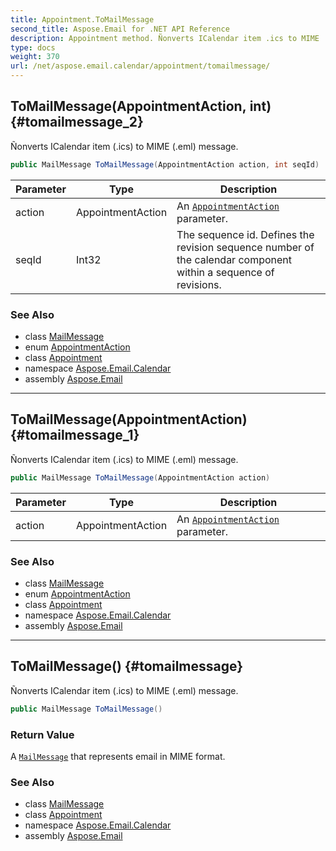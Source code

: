 ```yaml
---
title: Appointment.ToMailMessage
second_title: Aspose.Email for .NET API Reference
description: Appointment method. Ñonverts ICalendar item .ics to MIME .eml message
type: docs
weight: 370
url: /net/aspose.email.calendar/appointment/tomailmessage/
---
```

## ToMailMessage(AppointmentAction, int) {#tomailmessage_2}

Ñonverts ICalendar item (.ics) to MIME (.eml) message.

```csharp
public MailMessage ToMailMessage(AppointmentAction action, int seqId)
```

| Parameter | Type | Description |
| --- | --- | --- |
| action | AppointmentAction | An [`AppointmentAction`](../../appointmentaction/) parameter. |
| seqId | Int32 | The sequence id. Defines the revision sequence number of the calendar component within a sequence of revisions. |

### See Also

* class [MailMessage](../../../aspose.email/mailmessage/)
* enum [AppointmentAction](../../appointmentaction/)
* class [Appointment](../)
* namespace [Aspose.Email.Calendar](../../appointment/)
* assembly [Aspose.Email](../../../)

---

## ToMailMessage(AppointmentAction) {#tomailmessage_1}

Ñonverts ICalendar item (.ics) to MIME (.eml) message.

```csharp
public MailMessage ToMailMessage(AppointmentAction action)
```

| Parameter | Type | Description |
| --- | --- | --- |
| action | AppointmentAction | An [`AppointmentAction`](../../appointmentaction/) parameter. |

### See Also

* class [MailMessage](../../../aspose.email/mailmessage/)
* enum [AppointmentAction](../../appointmentaction/)
* class [Appointment](../)
* namespace [Aspose.Email.Calendar](../../appointment/)
* assembly [Aspose.Email](../../../)

---

## ToMailMessage() {#tomailmessage}

Ñonverts ICalendar item (.ics) to MIME (.eml) message.

```csharp
public MailMessage ToMailMessage()
```

### Return Value

A [`MailMessage`](../../../aspose.email/mailmessage/) that represents email in MIME format.

### See Also

* class [MailMessage](../../../aspose.email/mailmessage/)
* class [Appointment](../)
* namespace [Aspose.Email.Calendar](../../appointment/)
* assembly [Aspose.Email](../../../)


